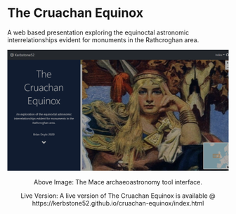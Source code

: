 # The Cruachan Equinox
 A web based presentation exploring the equinoctal astronomic interrelationships evident for monuments in the Rathcroghan area.
 <p align="center">
  <img width="1024" src="https://github.com/kerbstone52/cruachan-equinox/blob/main/CoverImage.png">
</p>
<p style="text-align: center;">Above Image: The Mace archaeoastronomy tool interface.</p>
<p style="text-align: center;">Live Version: A live version of The Cruachan Equinox is available @ https://kerbstone52.github.io/cruachan-equinox/index.html</p>
